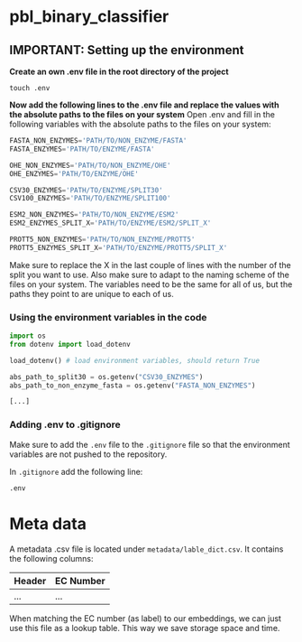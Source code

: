 # pbl_binary_classifier

## IMPORTANT: Setting up the environment

**Create an own .env file in the root directory of the project** 

`touch .env`

**Now add the following lines to the .env file and replace the values with the absolute paths to the files on your system**
Open .env and fill in the following variables with the absolute paths to the files on your system:

```python
FASTA_NON_ENZYMES='PATH/TO/NON_ENZYME/FASTA'
FASTA_ENZYMES='PATH/TO/ENZYME/FASTA'

OHE_NON_ENZYMES='PATH/TO/NON_ENZYME/OHE'
OHE_ENZYMES='PATH/TO/ENZYME/OHE'

CSV30_ENZYMES='PATH/TO/ENZYME/SPLIT30'
CSV100_ENZYMES='PATH/TO/ENZYME/SPLIT100'

ESM2_NON_ENZYMES='PATH/TO/NON_ENZYME/ESM2'
ESM2_ENZYMES_SPLIT_X='PATH/TO/ENZYME/ESM2/SPLIT_X'

PROTT5_NON_ENZYMES='PATH/TO/NON_ENZYME/PROTT5'
PROTT5_ENZYMES_SPLIT_X='PATH/TO/ENZYME/PROTT5/SPLIT_X'
```

Make sure to replace the X in the last couple of lines with the number of the split you want to use. Also make 
sure to adapt to the naming scheme of the files on your system. The variables need to be the same for all of us,
but the paths they point to are unique to each of us.

### Using the environment variables in the code
```python
import os
from dotenv import load_dotenv

load_dotenv() # load environment variables, should return True

abs_path_to_split30 = os.getenv("CSV30_ENZYMES")
abs_path_to_non_enzyme_fasta = os.getenv("FASTA_NON_ENZYMES")

[...]
```

### Adding .env to .gitignore

Make sure to add the `.env` file to the `.gitignore` file so that the environment variables are not pushed to the repository.

In `.gitignore` add the following line:
```
.env
```

# Meta data

A metadata .csv file is located under `metadata/lable_dict.csv`. It contains the following columns:

| Header | EC Number |
|--------|-----------|
| ...    | ...       |

When matching the EC number (as label) to our embeddings, we can just use this file as a lookup table. This way we save storage space and time.
